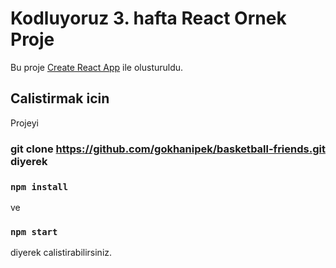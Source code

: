 # Kodluyoruz 3. hafta React Ornek Proje

Bu proje [Create React App](https://github.com/facebook/create-react-app) ile olusturuldu.

## Calistirmak icin

Projeyi 
### git clone https://github.com/gokhanipek/basketball-friends.git diyerek
### `npm install`
ve
### `npm start`
diyerek calistirabilirsiniz. 


